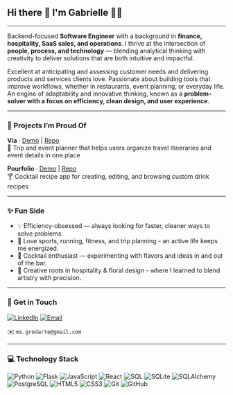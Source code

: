 ## Hi there 👋 I'm Gabrielle 👩‍💻
---

Backend-focused **Software Engineer** with a background in **finance, hospitality, SaaS sales, and operations**. 
I thrive at the intersection of **people, process, and technology** — blending analytical thinking with creativity to deliver solutions that are both intuitive and impactful.  


Excellent at anticipating and assessing customer needs and delivering products and services clients love. Passionate about building tools that improve workflows, whether in restaurants, event planning, or everyday life. An engine of adaptability and innovative thinking, known as a **problem-solver with a focus on efficiency, clean design, and user experience**.  

---

### 🎨 Projects I’m Proud Of

**Via** · [Demo](#) | [Repo](https://github.com/gabriellerodarte/via)  
🧭 Trip and event planner that helps users organize travel itineraries and event details in one place  

**Pourfolio** · [Demo](#) | [Repo](https://github.com/gabriellerodarte/pourfolio)  
🍸 Cocktail recipe app for creating, editing, and browsing custom drink recipes
  

---

### ✨ Fun Side
- 💡 Efficiency-obsessed — always looking for faster, cleaner ways to solve problems.  
- 🏃 Love sports, running, fitness, and trip planning - an active life keeps me energized.
- 🍹 Cocktail enthusiast — experimenting with flavors and ideas in and out of the bar.  
- 🌸 Creative roots in hospitality & floral design - where I learned to blend artistry with precision.

---

### 📲 Get in Touch  

[![LinkedIn](https://img.shields.io/badge/LinkedIn-0077B5?style=for-the-badge&logo=linkedin&logoColor=white)](https://www.linkedin.com/in/gabriellerodarte)  [![Email](https://img.shields.io/badge/Email-D14836?style=for-the-badge&logo=gmail&logoColor=white)](ms.grodarte@gmail.com) 

✉️ `ms.grodarte@gmail.com`

---


### 💻 Technology Stack 
![Python](https://img.shields.io/badge/Python-3776AB?style=for-the-badge&logo=python&logoColor=white)
![Flask](https://img.shields.io/badge/Flask-000000?style=for-the-badge&logo=flask&logoColor=white)
![JavaScript](https://img.shields.io/badge/JavaScript-F7DF1E?style=for-the-badge&logo=javascript&logoColor=black)
![React](https://img.shields.io/badge/React-20232A?style=for-the-badge&logo=react&logoColor=61DAFB)
![SQL](https://img.shields.io/badge/SQL-336791?style=for-the-badge&logo=postgresql&logoColor=white)
![SQLite](https://img.shields.io/badge/SQLite-003B57?style=for-the-badge&logo=sqlite&logoColor=white)
![SQLAlchemy](https://img.shields.io/badge/SQLAlchemy-FF6F61?style=for-the-badge&logo=databricks&logoColor=white)
![PostgreSQL](https://img.shields.io/badge/PostgreSQL-336791?style=for-the-badge&logo=postgresql&logoColor=white)
![HTML5](https://img.shields.io/badge/HTML5-E34F26?style=for-the-badge&logo=html5&logoColor=white)
![CSS3](https://img.shields.io/badge/CSS3-1572B6?style=for-the-badge&logo=css3&logoColor=white)
![Git](https://img.shields.io/badge/Git-F05032?style=for-the-badge&logo=git&logoColor=white)
![GitHub](https://img.shields.io/badge/GitHub-000000?style=for-the-badge&logo=github&logoColor=white)

<!--
**gabriellerodarte/gabriellerodarte** is a ✨ _special_ ✨ repository because its `README.md` (this file) appears on your GitHub profile.

Here are some ideas to get you started:

- 🔭 I’m currently working on ...
- 🌱 I’m currently learning ...
- 👯 I’m looking to collaborate on ...
- 🤔 I’m looking for help with ...
- 💬 Ask me about ...
- 📫 How to reach me: ...
- 😄 Pronouns: ...
- ⚡ Fun fact: ...
-->
